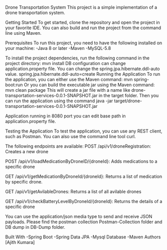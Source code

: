 Drone Transportation System
This project is a simple implementation of a drone transportation system.

Getting Started
To get started, clone the repository and open the project in your favorite IDE. You can also build and run the project from the command line using Maven.

Prerequisites
To run this project, you need to have the following installed on your machine:
-Java 8 or later
-Maven
-MySQL-5.8

To install the project dependencies, run the following command in the project directory:
 mvn install
DB configuration can change application.property file.
You can change the spring.jpa.hibernate.ddl-auto value.
spring.jpa.hibernate.ddl-auto=create
Running the Application
To run the application, you can either use the Maven command:
  mvn spring-boot:run
Or you can build the executable jar using the Maven command:
  mvn clean package
This will create a jar file with a name like drone-transportation-services-0.0.1-SNAPSHOT.jar in the target folder. Then you can run the application using the command
  java -jar target/drone-transportation-services-0.0.1-SNAPSHOT.jar
  
Application running in 8080 port you can edit base path in application.property file.

Testing the Application
To test the application, you can use any REST client, such as Postman. You can also use the command line tool curl.

The following endpoints are available:
POST /api/v1/droneRegistration: Creates a new drone

POST /api/v1/loadMedicationByDroneID/{droneId}: Adds medications to a specific drone

GET /api/v1/getMedicationByDroneId/{droneId}: Returns a list of medication by specific drone.

GET /api/v1/getAvilableDrones: Returns a list of all avilable drones

GET /api/v1/checkBatteryLevelByDroneId/{droneId}: Returns the details of a specific drone

You can use the application/json media type to send and receive JSON payloads.
Please find the postman collection Postman-Collection folder and DB dump in DB-Dump folder.

Built With
-Spring Boot
-Spring Data JPA
-Mysql Database
-Maven
Authors
[Ajith Kumara]
